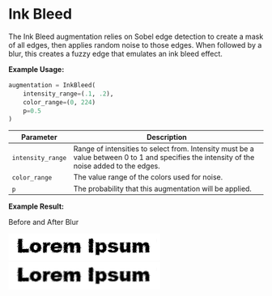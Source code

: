 # Ink Bleed

The Ink Bleed augmentation relies on Sobel edge detection to create a mask of all edges, then applies random noise to those edges. When followed by a blur, this creates a fuzzy edge that emulates an ink bleed effect.

**Example Usage:**

```python
augmentation = InkBleed(
	intensity_range=(.1, .2),
	color_range=(0, 224)
	p=0.5
)
```

| Parameter | Description |
|---|---|
| `intensity_range` | Range of intensities to select from. Intensity must be a value between 0 to 1 and specifies the intensity of the noise added to the edges. |
| `color_range` | The value range of the colors used for noise. |
| `p` | The probability that this augmentation will be applied. |

**Example Result:**

Before and After Blur

![Ink Bleed no Blur](images/Augmentations/InkBleed.png)
![Ink Bleed with Blur](images/Augmentations/InkBleedBlur.png)

